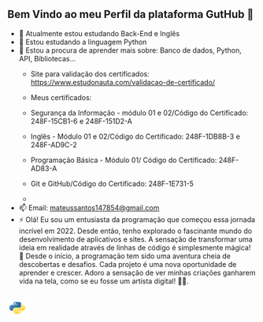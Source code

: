## Bem Vindo ao meu Perfil da plataforma GutHub 👋

- 🔭 Atualmente estou estudando Back-End e Inglês
- 🌱 Estou estudando a linguagem Python
- 🤔 Estou a procura de aprender mais sobre: Banco de dados, Python, API, Bibliotecas...
  - Site para validação dos certificados: https://www.estudonauta.com/validacao-de-certificado/
    
  - Meus certificados: 
  - Segurança da Informação - módulo 01 e 02/Código do Certificado: 248F-15CB1-6 e 248F-151D2-A
  - Inglês - Módulo 01 e 02/Código do Certificado: 248F-1DB8B-3 e 248F-AD9C-2
  - Programação Básica - Módulo 01/ Código do Certificado: 248F-AD83-A
  - Git e GitHub/Código do Certificado: 248F-1E731-5
  - 
- 📫 Email: mateussantos147854@gmail.com
- ⚡ Olá! Eu sou um entusiasta da programação que começou essa jornada incrível em 2022. Desde então, tenho explorado o fascinante mundo do desenvolvimento de aplicativos e sites. A sensação de transformar uma ideia em realidade através de linhas de código é simplesmente mágica! 🌟
Desde o início, a programação tem sido uma aventura cheia de descobertas e desafios. Cada projeto é uma nova oportunidade de aprender e crescer. Adoro a sensação de ver minhas criações ganharem vida na tela, como se eu fosse um artista digital! 🎨✨.
  
<div style="display: inline_block"><br>
  <img align="center" alt="Python" height="30" width="40" src="https://raw.githubusercontent.com/devicons/devicon/master/icons/python/python-original.svg">
</div>

